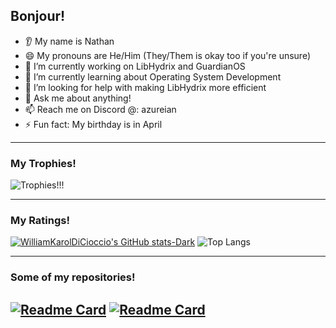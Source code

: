 ## Bonjour!

- 👂 My name is Nathan
- 😄 My pronouns are He/Him (They/Them is okay too if you're unsure)
- 🔭 I’m currently working on LibHydrix and GuardianOS
- 🌱 I’m currently learning about Operating System Development
- 🤔 I’m looking for help with making LibHydrix more efficient
- 💬 Ask me about anything!
- 📫 Reach me on Discord @: azureian
- ⚡ Fun fact: My birthday is in April

---

### My Trophies!
![Trophies!!!](https://github-profile-trophy.vercel.app/?username=AzureianGH&no-frame=false&margin-w=6&margin-h=4&no-frame=true&theme=radical)

---

### My Ratings!
[![WilliamKarolDiCioccio's GitHub stats-Dark](https://github-readme-stats.vercel.app/api?username=AzureianGH&show_icons=true&theme=synthwave)](https://github.com/AzureianGH)
![Top Langs](https://github-readme-stats.vercel.app/api/top-langs/?username=AzureianGH&theme=synthwave&layout=compact)

---

### Some of my repositories!
[![Readme Card](https://github-readme-stats.vercel.app/api/pin/?username=aquanite&repo=libhydrix&theme=synthwave)](https://github.com/aquanite/libhydrix)
[![Readme Card](https://github-readme-stats.vercel.app/api/pin/?username=azureiangh&repo=guardianos&theme=synthwave)](https://github.com/azureiangh/guardianos)
---

